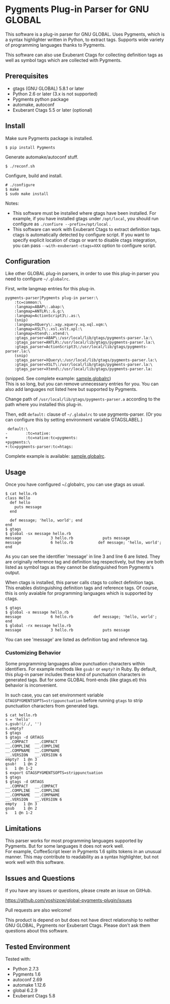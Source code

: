# Pygments Plug-in Parser for GNU GLOBAL

This software is a plug-in parser for GNU GLOBAL.
Uses Pygments, which is a syntax highlighter written in Python, to
extract tags.
Supports wide variety of programming languages thanks to Pygments.

This software can also use Exuberant Ctags for collecting definition tags
as well as symbol tags which are collected with Pygments.

## Prerequisites

- gtags (GNU GLOBAL) 5.8.1 or later
- Python 2.6 or later (3.x is not supported)
- Pygments python package
- automake, autoconf
- Exuberant Ctags 5.5 or later (optional)

## Install

Make sure Pygments package is installed.

    $ pip install Pygments

Generate automake/autoconf stuff.

    $ ./reconf.sh

Configure, build and install.

    # ./configure
    $ make
    $ sudo make install

Notes:

- This software must be installed where gtags have been installed.
  For example, if you have installed gtags under `/opt/local`, you should
  run configure as `./confiure --prefix=/opt/local` .
- This software can work with Exuberant Ctags to extract definition
  tags.
  ctags is automatically detected by configure script.
  If you want to specify explicit location of ctags or want to
  disable ctags integration, you can pass `--with-exuberant-ctags=XXX`
  option to configure script.

## Configuration

Like other GLOBAL plug-in parsers, in order to use this plug-in parser
you need to configure `~/.globalrc`.

First, write langmap entries for this plug-in.

    pygments-parser|Pygments plug-in parser:\
        :tc=common:\
        :langmap=ABAP\:.abap:\
        :langmap=ANTLR\:.G.g:\
        :langmap=ActionScript3\:.as:\
		(snip)
        :langmap=XQuery\:.xqy.xquery.xq.xql.xqm:\
        :langmap=XSLT\:.xsl.xslt.xpl:\
        :langmap=Xtend\:.xtend:\
        :gtags_parser=ABAP\:/usr/local/lib/gtags/pygments-parser.la:\
        :gtags_parser=ANTLR\:/usr/local/lib/gtags/pygments-parser.la:\
        :gtags_parser=ActionScript3\:/usr/local/lib/gtags/pygments-parser.la:\
		(snip)
        :gtags_parser=XQuery\:/usr/local/lib/gtags/pygments-parser.la:\
        :gtags_parser=XSLT\:/usr/local/lib/gtags/pygments-parser.la:\
        :gtags_parser=Xtend\:/usr/local/lib/gtags/pygments-parser.la:

(snipped. See complete example: [sample.globalrc](sample.globalrc))  
This is so long, but you can remove unnecessary entries for you.
You can also add languages not listed here but supported by Pygments.

Change path of `/usr/local/lib/gtags/pygments-parser.a` according to
the path where you installed this plug-in.

Then, edit `default:` clause of `~/.globalrc` to use pygments-parser.
(Or you can configure this by setting environment variable GTAGSLABEL.)

     default:\
    -        :tc=native:
    +        :tc=native:tc=pygments:
    +pygments:\
    +:tc=pygments-parser:tc=htags:

Complete example is available: [sample.globalrc](sample.globalrc).

## Usage

Once you have configured ~/.globalrc, you can use gtags as usual.

    $ cat hello.rb
    class Hello
      def hello
        puts message
      end

      def message; 'hello, world'; end
    end
    $ gtags
    $ global -sx message hello.rb 
    message             3 hello.rb             puts message
    message             6 hello.rb           def message; 'hello, world'; end

As you can see the identifier 'message' in line 3 and line 6 are listed.
They are originally reference tag and definition tag respectively,
but they are both listed as symbol tags as they cannot be distinguished
from Pygments's output.

When ctags is installed, this parser calls ctags to collect definition tags.
This enables distinguishing definition tags and reference tags.
Of course, this is only avaiable for programming languages which is
supported by ctags.

    $ gtags
    $ global -x message hello.rb 
    message             6 hello.rb         def message; 'hello, world'; end
    $ global -rx message hello.rb 
    message             3 hello.rb             puts message

You can see 'message' are listed as definition tag and reference tag.

### Customizing Behavior

Some programming languages allow punctuation characters within identifiers.
For example methods like `gsub!` or `empty?` in Ruby.
By default, this plug-in parser includes these kind of punctuation characters
in generated tags.
But for some GLOBAL front-ends (like gtags.el) this behavior is 
inconvenient.

In such case, you can set environment variable
`GTAGSPYGMENTSOPTS=strippunctuation` before running `gtags` to strip
punctuation characters from generated tags.

    $ cat hello.rb
    s = 'hello'
    s.gsub!(/./, '')
    s.empty?
    $ gtags
    $ gtags -d GRTAGS
    __.COMPACT   __.COMPACT
    __.COMPLINE  __.COMPLINE
    __.COMPNAME  __.COMPNAME
    __.VERSION   __.VERSION 6
    empty?  1 @n 3
    gsub!   1 @n 2
    s   1 @n 1-2
    $ export GTAGSPYGMENTSOPTS=strippunctuation
    $ gtags
    $ gtags -d GRTAGS
    __.COMPACT   __.COMPACT
    __.COMPLINE  __.COMPLINE
    __.COMPNAME  __.COMPNAME
    __.VERSION   __.VERSION 6
    empty   1 @n 3
    gsub    1 @n 2
    s   1 @n 1-2

## Limitations

This parser works for most programming languages supported by Pygments.
But for some languages it does not work well.  
For example, CoffeeScript lexer in Pygments 1.6 splits tokens in an
unusual manner. This may contribute to readability as a syntax
highlighter, but not work well with this software.

## Issues and Questions

If you have any issues or questions, please create an issue on GitHub.

https://github.com/yoshizow/global-pygments-plugin/issues

Pull requests are also welcome!

This product is depend on but does not have direct relationship to
neither GNU GLOBAL, Pygments nor Exuberant Ctags.
Please don't ask them questions about this software.

## Tested Environment

Tested with:

- Python 2.7.3
- Pygments 1.6
- autoconf 2.69
- automake 1.12.6
- global 6.2.9
- Exuberant Ctags 5.8
